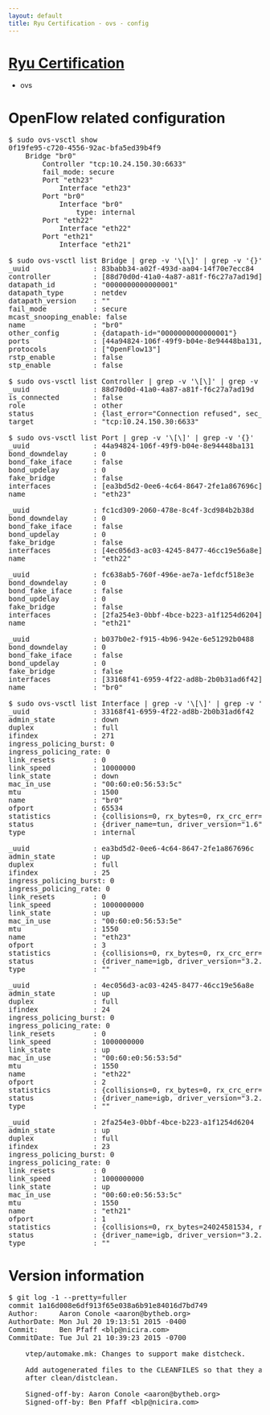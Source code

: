 ```yaml
---
layout: default
title: Ryu Certification - ovs - config
---
```

# [Ryu Certification](http://osrg.github.io/ryu/certification.html)
* ovs 

# OpenFlow related configuration
<pre>
$ sudo ovs-vsctl show
0f19fe95-c720-4556-92ac-bfa5ed39b4f9
    Bridge "br0"
        Controller "tcp:10.24.150.30:6633"
        fail_mode: secure
        Port "eth23"
            Interface "eth23"
        Port "br0"
            Interface "br0"
                type: internal
        Port "eth22"
            Interface "eth22"
        Port "eth21"
            Interface "eth21"

$ sudo ovs-vsctl list Bridge | grep -v '\[\]' | grep -v '{}'
_uuid               : 83babb34-a02f-493d-aa04-14f70e7ecc84
controller          : [88d70d0d-41a0-4a87-a81f-f6c27a7ad19d]
datapath_id         : "0000000000000001"
datapath_type       : netdev
datapath_version    : "<built-in>"
fail_mode           : secure
mcast_snooping_enable: false
name                : "br0"
other_config        : {datapath-id="0000000000000001"}
ports               : [44a94824-106f-49f9-b04e-8e94448ba131, b037b0e2-f915-4b96-942e-6e51292b0488, fc1cd309-2060-478e-8c4f-3cd984b2b38d, fc638ab5-760f-496e-ae7a-1efdcf518e3e]
protocols           : ["OpenFlow13"]
rstp_enable         : false
stp_enable          : false

$ sudo ovs-vsctl list Controller | grep -v '\[\]' | grep -v '{}'
_uuid               : 88d70d0d-41a0-4a87-a81f-f6c27a7ad19d
is_connected        : false
role                : other
status              : {last_error="Connection refused", sec_since_disconnect="1", state=BACKOFF}
target              : "tcp:10.24.150.30:6633"

$ sudo ovs-vsctl list Port | grep -v '\[\]' | grep -v '{}'
_uuid               : 44a94824-106f-49f9-b04e-8e94448ba131
bond_downdelay      : 0
bond_fake_iface     : false
bond_updelay        : 0
fake_bridge         : false
interfaces          : [ea3bd5d2-0ee6-4c64-8647-2fe1a867696c]
name                : "eth23"

_uuid               : fc1cd309-2060-478e-8c4f-3cd984b2b38d
bond_downdelay      : 0
bond_fake_iface     : false
bond_updelay        : 0
fake_bridge         : false
interfaces          : [4ec056d3-ac03-4245-8477-46cc19e56a8e]
name                : "eth22"

_uuid               : fc638ab5-760f-496e-ae7a-1efdcf518e3e
bond_downdelay      : 0
bond_fake_iface     : false
bond_updelay        : 0
fake_bridge         : false
interfaces          : [2fa254e3-0bbf-4bce-b223-a1f1254d6204]
name                : "eth21"

_uuid               : b037b0e2-f915-4b96-942e-6e51292b0488
bond_downdelay      : 0
bond_fake_iface     : false
bond_updelay        : 0
fake_bridge         : false
interfaces          : [33168f41-6959-4f22-ad8b-2b0b31ad6f42]
name                : "br0"

$ sudo ovs-vsctl list Interface | grep -v '\[\]' | grep -v '{}'
_uuid               : 33168f41-6959-4f22-ad8b-2b0b31ad6f42
admin_state         : down
duplex              : full
ifindex             : 271
ingress_policing_burst: 0
ingress_policing_rate: 0
link_resets         : 0
link_speed          : 10000000
link_state          : down
mac_in_use          : "00:60:e0:56:53:5c"
mtu                 : 1500
name                : "br0"
ofport              : 65534
statistics          : {collisions=0, rx_bytes=0, rx_crc_err=0, rx_dropped=0, rx_errors=0, rx_frame_err=0, rx_over_err=0, rx_packets=0, tx_bytes=0, tx_dropped=0, tx_errors=0, tx_packets=0}
status              : {driver_name=tun, driver_version="1.6", firmware_version="N/A"}
type                : internal

_uuid               : ea3bd5d2-0ee6-4c64-8647-2fe1a867696c
admin_state         : up
duplex              : full
ifindex             : 25
ingress_policing_burst: 0
ingress_policing_rate: 0
link_resets         : 0
link_speed          : 1000000000
link_state          : up
mac_in_use          : "00:60:e0:56:53:5e"
mtu                 : 1550
name                : "eth23"
ofport              : 3
statistics          : {collisions=0, rx_bytes=0, rx_crc_err=0, rx_dropped=0, rx_errors=0, rx_frame_err=0, rx_over_err=0, rx_packets=0, tx_bytes=1176922500, tx_dropped=0, tx_errors=0, tx_packets=784615}
status              : {driver_name=igb, driver_version="3.2.10-k", firmware_version="2.10-9"}
type                : ""

_uuid               : 4ec056d3-ac03-4245-8477-46cc19e56a8e
admin_state         : up
duplex              : full
ifindex             : 24
ingress_policing_burst: 0
ingress_policing_rate: 0
link_resets         : 0
link_speed          : 1000000000
link_state          : up
mac_in_use          : "00:60:e0:56:53:5d"
mtu                 : 1550
name                : "eth22"
ofport              : 2
statistics          : {collisions=0, rx_bytes=0, rx_crc_err=0, rx_dropped=0, rx_errors=0, rx_frame_err=0, rx_over_err=0, rx_packets=0, tx_bytes=18089315792, tx_dropped=0, tx_errors=0, tx_packets=12064077}
status              : {driver_name=igb, driver_version="3.2.10-k", firmware_version="2.10-9"}
type                : ""

_uuid               : 2fa254e3-0bbf-4bce-b223-a1f1254d6204
admin_state         : up
duplex              : full
ifindex             : 23
ingress_policing_burst: 0
ingress_policing_rate: 0
link_resets         : 0
link_speed          : 1000000000
link_state          : up
mac_in_use          : "00:60:e0:56:53:5c"
mtu                 : 1550
name                : "eth21"
ofport              : 1
statistics          : {collisions=0, rx_bytes=24024581534, rx_crc_err=0, rx_dropped=0, rx_errors=0, rx_frame_err=0, rx_over_err=0, rx_packets=16026376, tx_bytes=0, tx_dropped=0, tx_errors=0, tx_packets=0}
status              : {driver_name=igb, driver_version="3.2.10-k", firmware_version="2.10-9"}
type                : ""
</pre>

# Version information
<pre>
$ git log -1 --pretty=fuller
commit 1a16d008e6df913f65e038a6b91e84016d7bd749
Author:     Aaron Conole &lt;aaron@bytheb.org&gt;
AuthorDate: Mon Jul 20 19:13:51 2015 -0400
Commit:     Ben Pfaff &lt;blp@nicira.com&gt;
CommitDate: Tue Jul 21 10:39:23 2015 -0700

    vtep/automake.mk: Changes to support make distcheck.
    
    Add autogenerated files to the CLEANFILES so that they are not kept around
    after clean/distclean.
    
    Signed-off-by: Aaron Conole &lt;aaron@bytheb.org&gt;
    Signed-off-by: Ben Pfaff &lt;blp@nicira.com&gt;
</pre>
